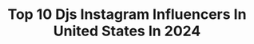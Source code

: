 ---
title: Top 10 Djs Instagram Influencers In United States In 2024
description: >-
  Find top djs Instagram influencers in United States in 2024. Most popular hashtags: #dj #techno #djs.
platform: Instagram
hits: 1298
text_top: Discover the top-rated Instagram influencers on inBeat.
text_bottom: Our database holds 1298 Instagram influencers like this in United States for you to contact.
profiles:
  - username: "wearekream"
    fullname: >-
      Ｋ Ｒ Ｅ Ａ Ｍ
    bio: >-
      Brothers / Record Producers / DJs / 🇸🇯 @liquidlabrecords ⬇️Upcoming shows⬇️
    location: "United States"
    followers: 168048
    engagement: 2058
    commentsToLikes: 0.039730
    id: ck0vwbf7bsxzi0i19s7nv37rf
    verified: true
    hashtags: "#housemusic, #melodictechno, #techhouse, #rave"
  - username: "djnickyrizz"
    fullname: >-
      DJ Nicky Rizz
    bio: >-
      DJ | NYC HEAVY HITTER DJs MR. YOU KNOW THE VIBES @bransoncognac @lecheminduroi
    location: "United States"
    followers: 17771
    engagement: 332
    commentsToLikes: 0.064026
    id: ck5hme7l4lsj40i11kfxj702u
    verified: false
    hashtags: "#theheavyhitterdjs, #dreamhospitality, #ifeelgoodtour, #ifgt"
  - username: "djshift"
    fullname: >-
      Justin Bueltel
    bio: >-
      ⚡️Eating or flying & sometimes i play music⚡️ WWW.DJSHIFT.COM Resident Dj at Omnia, Hakkasan, and Wet Republic. Music on ITunes
    location: "United States"
    followers: 30998
    engagement: 229
    commentsToLikes: 0.073665
    id: ck0vxtwhq0pq80i19rnparx0x
    verified: false
    hashtags: "#nightclub, #housemusic, #dj, #terracottala"
  - username: "justin.thedj"
    fullname: >-
      Justin Stringfellow | Dallas Wedding DJ
    bio: >-
      • DJ & MC at @leforcedj • I help DJs improve their Social Media • Booking for 2024 / 2025 - DM to inquire • CLICK HERE👇🏻- Get my DJ Crates & Coaching🔥
    location: "United States"
    followers: 155110
    engagement: 218
    commentsToLikes: 0.053533
    id: ck0vy95322u030i19pcw915vw
    verified: false
    hashtags: "#housedj, #pioneer, #weddingdj, #djs"
  - username: "staffordbrothers"
    fullname: >-
      Stafford Brothers
    bio: >-
      DJs, Producers, Brothers, Managers @jack_mgmt Part of the @ghostlifestyle family!
    location: "United States"
    followers: 71926
    engagement: 171
    commentsToLikes: 0.056207
    id: ck0vwbj4rsyer0i19fudxe7jh
    verified: true
    hashtags: "#edmnation, #edmvibes, #edm, #edmlovers"
  - username: "slam_djs"
    fullname: >-
      SLAM
    bio: >-
      DJs, Producers. Owners @somarecords DJ Bookings: chris@elitemm.co.uk
    location: "United States"
    followers: 64166
    engagement: 158
    commentsToLikes: 0.041077
    id: ck0vzqrjuag2q0i19fohw7tcq
    verified: true
    hashtags: "#glasgow, #electronic, #techno, #technomusic"
  - username: "paperroutejayfizzle"
    fullname: >-
      BigTello🍇🐢
    bio: >-
      @_djspin my MF DJ🕺🏾‼️ 🍇🐢Booking and Features call/ text📲(901)277-6997 or (818)324-7273 NO🚫 Clubhouse
    location: "United States"
    followers: 356766
    engagement: 150
    commentsToLikes: 0.024489
    id: ck5q5cpzysa3l0i117j340nyp
    verified: true
    hashtags: "#lld, #tapeloading, #fuckbeingfamous, #pimpinaintdead"
  - username: "iamdrtrot"
    fullname: >-
      
    bio: >-
      👁️ Oculoplastic Surgeon ✨ FIGS Ambassador: AlanaJTFirstFIGS 🎙️ The DOCTORGOALS Podcast ▶️ YouTube: @DJStudyMixMD 🌺 Hawaiian born
    location: "United States"
    followers: 10140
    engagement: 142
    commentsToLikes: 0.007321
    id: ck15t7rmjgqus0i19fqktymwv
    verified: false
    hashtags: "#surgeonwithlocs, #figsretreat, #doctorgoals, #mdmeetsphd"
  - username: "djsfrommarsofficial"
    fullname: >-
      Djs From Mars
    bio: >-
      👽 DJS 🎹 PRODUCERS ☠ BOOTLEGGERS 📺 300.000.000+ GLOBAL STREAMS ➡️ STATE OF EUPHORIA WITH @laidbackluke ➡️ OUT NOW!!!
    location: "United States"
    followers: 158253
    engagement: 128
    commentsToLikes: 0.088558
    id: ck135keu11vgh0i19qfzjbhtb
    verified: true
    hashtags: "#edm, #video, #imgood, #mashup"
  - username: "djcamilo"
    fullname: >-
      djcamilo
    bio: >-
      ROCNATION HEAVY HITTER DJs HOT 97 / NYC 4-6PM Camilo Founder @alltheright 👟 @blendonthewater @blendwilliamsburg @blendlic @mojo_foresthills
    location: "United States"
    followers: 407527
    engagement: 95
    commentsToLikes: 0.012632
    id: ck0vvl312plff0i195ghutt8v
    verified: true
    hashtags: "#italy, #rome, #hot97, #bransoncognac"
---